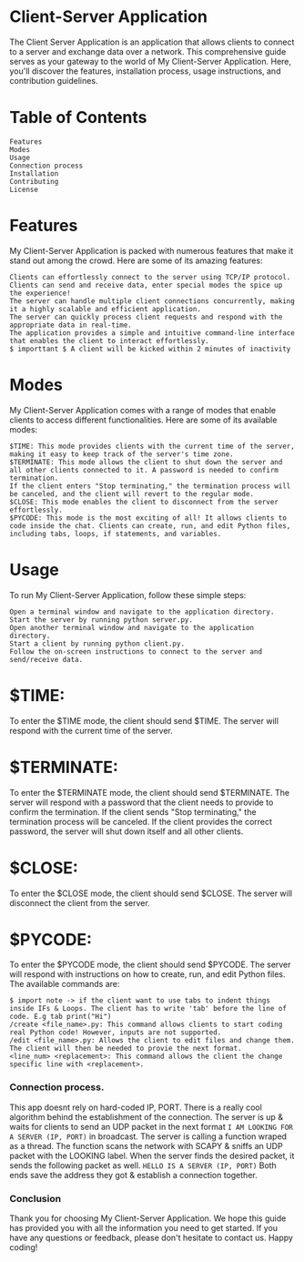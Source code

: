 # Client-Server Application

The Client Server Application is an application that allows clients to connect to a server and exchange data over a network. This comprehensive guide serves as your gateway to the world of My Client-Server Application. Here, you'll discover the features, installation process, usage instructions, and contribution guidelines.

# Table of Contents

    Features
    Modes
    Usage
    Connection process
    Installation
    Contributing
    License

# Features
My Client-Server Application is packed with numerous features that make it stand out among the crowd. Here are some of its amazing features:

    Clients can effortlessly connect to the server using TCP/IP protocol.
    Clients can send and receive data, enter special modes the spice up the experience!
    The server can handle multiple client connections concurrently, making it a highly scalable and efficient application.
    The server can quickly process client requests and respond with the appropriate data in real-time.
    The application provides a simple and intuitive command-line interface that enables the client to interact effortlessly.
    $ importtant $ A client will be kicked within 2 minutes of inactivity
    
# Modes
My Client-Server Application comes with a range of modes that enable clients to access different functionalities. Here are some of its available modes:

    $TIME: This mode provides clients with the current time of the server, making it easy to keep track of the server's time zone.
    $TERMINATE: This mode allows the client to shut down the server and all other clients connected to it. A password is needed to confirm termination.
    If the client enters "Stop terminating," the termination process will be canceled, and the client will revert to the regular mode.
    $CLOSE: This mode enables the client to disconnect from the server effortlessly.
    $PYCODE: This mode is the most exciting of all! It allows clients to code inside the chat. Clients can create, run, and edit Python files, including tabs, loops, if statements, and variables.

# Usage
To run My Client-Server Application, follow these simple steps:

    Open a terminal window and navigate to the application directory.
    Start the server by running python server.py.
    Open another terminal window and navigate to the application directory.
    Start a client by running python client.py.
    Follow the on-screen instructions to connect to the server and send/receive data.

# $TIME:
To enter the $TIME mode, the client should send $TIME. The server will respond with the current time of the server.

# $TERMINATE:
To enter the $TERMINATE mode, the client should send $TERMINATE. The server will respond with a password that the client needs to provide to confirm the termination. If the client sends "Stop terminating," the termination process will be canceled. If the client provides the correct password, the server will shut down itself and all other clients.

# $CLOSE:
To enter the $CLOSE mode, the client should send $CLOSE. The server will disconnect the client from the server.

# $PYCODE:
To enter the $PYCODE mode, the client should send $PYCODE. The server will respond with instructions on how to create, run, and edit Python files. The available commands are:
    
    $ import note -> if the client want to use tabs to indent things inside IFs & Loops. The client has to write 'tab' before the line of code. E.g tab print("Hi")
    /create <file_name>.py: This command allows clients to start coding real Python code! However, inputs are not supported.
    /edit <file_name>.py: Allows the client to edit files and change them. The client will then be needed to provie the next format.
    <line_num> <replacement>: This command allows the client the change specific line with <replacement>.
    
### Connection process.
This app doesnt rely on hard-coded IP, PORT. There is a really cool algorithm behind the establishment of the connection.
The server is up & waits for clients to send an UDP packet in the next format ``` I AM LOOKING FOR A SERVER (IP, PORT) ``` in broadcast.
The server is calling a function wraped as a thread. The function scans the network with SCAPY & sniffs an UDP packet with the LOOKING label.
When the server finds the desired packet, it sends the following packet as well. ``` HELLO IS A SERVER (IP, PORT) ```
Both ends save the address they got & establish a connection together.

### Conclusion
Thank you for choosing My Client-Server Application. We hope this guide has provided you with all the information you need to get started. If you have any questions or feedback, please don't hesitate to contact us. Happy coding!

